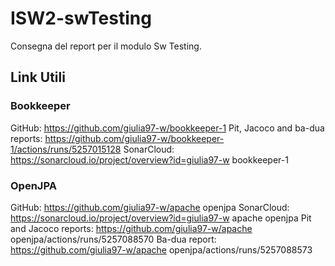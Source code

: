 # ISW2-swTesting

Consegna del report per il modulo Sw Testing. 

## Link Utili
### Bookkeeper
GitHub: https://github.com/giulia97-w/bookkeeper-1
Pit, Jacoco and ba-dua reports: https://github.com/giulia97-w/bookkeeper-1/actions/runs/5257015128
SonarCloud: https://sonarcloud.io/project/overview?id=giulia97-w bookkeeper-1
### OpenJPA
GitHub: https://github.com/giulia97-w/apache openjpa
SonarCloud: https://sonarcloud.io/project/overview?id=giulia97-w apache openjpa
Pit and Jacoco reports: https://github.com/giulia97-w/apache openjpa/actions/runs/5257088570
Ba-dua report: https://github.com/giulia97-w/apache openjpa/actions/runs/5257088573


